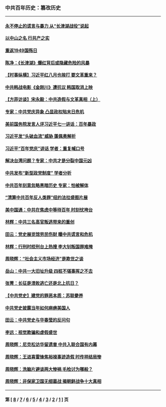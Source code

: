 ### 中共百年历史：篡改历史
---
#### [永不停止的谎言与暴力 从“长津湖战役”说起](../../pages/nf1176115/n13494094.md?04180430) 
#### [以中山之名 行共产之实](../../pages/nf1176115/n13346437.md?04180430) 
#### [重返1949国殇日](../../pages/nf1176115/n13346372.md?04180430) 
#### [陈净：《长津湖》爆红背后或隐藏危险的风暴](../../pages/nf1176115/n13314364.md?04180430) 
#### [【时事纵横】习近平红八月也挨打 要文革重来？](../../pages/nf1176115/n13231393.md?04180430) 
#### [中共韩战电影《金刚川》遭抗议 韩国取消上映](../../pages/nf1176115/n13219114.md?04180430) 
#### [【方菲访谈】宋永毅：中共造假与文革真相（上）](../../pages/nf1176115/n13200760.md?04180430) 
#### [专家：中共党庆异象 凸显政权陷末日危机](../../pages/nf1176115/n13067084.md?04180430) 
#### [美前国务院发言人评习近平七一讲话：百年暴政](../../pages/nf1176115/n13066986.md?04180430) 
#### [习近平发“头破血流”威胁 蓬佩奥解析](../../pages/nf1176115/n13063604.md?04180430) 
#### [习近平“百年党庆”讲话 学者：重复喊口号](../../pages/nf1176115/n13061411.md?04180430) 
#### [解决台湾问题？专家：中共才是分裂中国元凶](../../pages/nf1176115/n13060811.md?04180430) 
#### [中共发布“新型政党制度” 学者分析](../../pages/nf1176115/n13056354.md?04180430) 
#### [中共百年刻意忽略黑暗历史 专家：怕被解体](../../pages/nf1176115/n13056056.md?04180430) 
#### [“清算中共百年反人类罪”纽约法拉盛图片展](../../pages/nf1176115/n13052220.md?04180430) 
#### [美中国通：中共在焦虑中等待百年 时刻忧垮台](../../pages/nf1176115/n13048820.md?04180430) 
#### [林辉：中共三名高官叛逃带来的重创](../../pages/nf1176115/n13035206.md?04180430) 
#### [田云：党史展览馆劳民伤财 曝中共谎言和危机](../../pages/nf1176115/n13033900.md?04180430) 
#### [林辉：行刑时绞刑台上热搜 李大钊叛国罪难掩](../../pages/nf1176115/n13031965.md?04180430) 
#### [周晓辉：“社会主义市场经济”是欺世之谈](../../pages/nf1176115/n13024090.md?04180430) 
#### [岳山：中共一大旧址升级 四桩不堪事挥之不去](../../pages/nf1176115/n13021697.md?04180430) 
#### [张菁：长征是溃败逃亡还是北上抗日？](../../pages/nf1176115/n13020585.md?04180430) 
#### [【中共党史】建党的罪恶本质：苏联豢养](../../pages/nf1176115/n13011888.md?04180430) 
#### [中共党史披露当年如何麻痹美国人](../../pages/nf1176115/n12966400.md?04180430) 
#### [田云：中共党史与华春莹的反问句](../../pages/nf1176115/n12765178.md?04180430) 
#### [李远：视觉欺骗和虚假盛世](../../pages/nf1176115/n12993376.md?04180430) 
#### [周晓辉：尼克松访华留遗害 中共入联合国有内幕](../../pages/nf1176115/n12991422.md?04180430) 
#### [周晓辉：王进喜雷锋焦裕禄事迹造假 时传祥结局惨](../../pages/nf1176115/n12985497.md?04180430) 
#### [周晓辉：洗脑片避谈两大惨祸 毛检讨为哪般？](../../pages/nf1176115/n12971285.md?04180430) 
#### [周晓辉：非保家卫国无细菌战 揭朝鲜战争十大真相](../../pages/nf1176115/n12954161.md?04180430) 

---
#### 第 [ [8](./8.md?04180430) / [7](./7.md?04180430) / [6](./6.md?04180430) / [5](./5.md?04180430) / [4](./4.md?04180430) / [3](./3.md?04180430) / [2](./2.md?04180430) / [1](./1.md?04180430) ] 页
